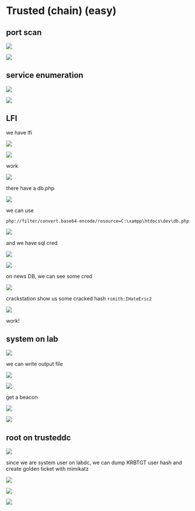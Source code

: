 # Trusted (chain) (easy)


## port scan


![](walkthrough_20240410162803244.png)


![](walkthrough_20240410162812364.png)



## service enumeration

![](walkthrough_20240410164028145.png)

![](walkthrough_20240410164210710.png)


## LFI

we have lfi 

![](walkthrough_20240410164731750.png)

![](walkthrough_20240410164908221.png)

work

![](walkthrough_20240410164913245.png)

there have a db.php

![](walkthrough_20240410171539110.png)

we can use 

```
php://filter/convert.base64-encode/resource=C:\xampp\htdocs\dev\db.php
```

![](walkthrough_20240410171731719.png)

and we have sql cred

![](walkthrough_20240410171910453.png)

![](walkthrough_20240410171934094.png)

on news DB, we can see some cred

![](walkthrough_20240410172013228.png)

crackstation show us some cracked hash `rsmith:IHateEric2`

![](walkthrough_20240410172106189.png)

work!

## system on lab

![](walkthrough_20240410172407120.png)

we can write output file

![](walkthrough_20240410172756353.png)

![](walkthrough_20240410172832753.png)

get a beacon

![](walkthrough_20240410173430248.png)

![](walkthrough_20240410173448608.png)

## root on trusteddc

![](walkthrough_20240410183758092.png)

since we are system user on labdc, we can dump KRBTGT user hash and create golden ticket with mimikatz

![](walkthrough_20240410182139124.png)


![](walkthrough_20240410182253693.png)

![](walkthrough_20240410182532223.png)